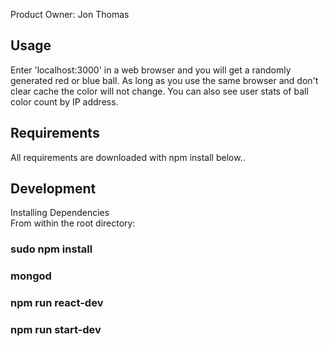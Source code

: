 Product Owner: Jon Thomas

## Usage

Enter 'localhost:3000' in a web browser and you will get a randomly generated red or blue ball.  As long as you use the same browser and don't clear cache the color will not change.  You can also see user stats of ball color count by IP address.<br>

## Requirements

All requirements are downloaded with npm install below..<br>

## Development

Installing Dependencies<br>
From within the root directory:<br>

### sudo npm install
### mongod
### npm run react-dev
### npm run start-dev
